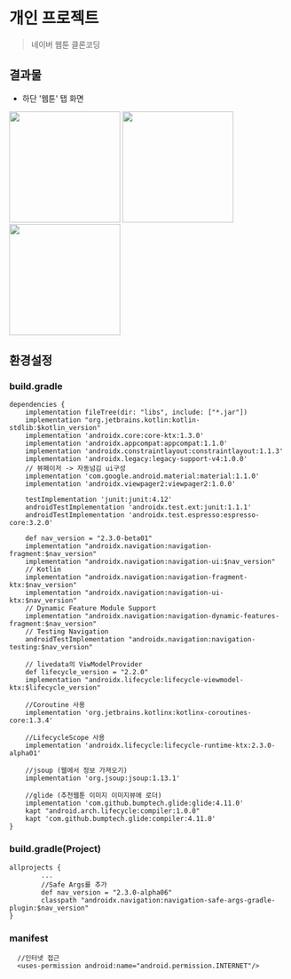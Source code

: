 개인 프로젝트
==============
>네이버 웹툰 클론코딩

결과물
-----------------
- 하단 '웹툰' 탭 화면
<div>
  <img width="200", src="https://user-images.githubusercontent.com/43267195/87907401-864c9c80-ca9f-11ea-8145-bd987212c473.gif">
  <img width="200", src="https://user-images.githubusercontent.com/43267195/98893510-e1d6e600-24e5-11eb-82a1-2e771bf2309f.jpg>
  <img width="200", src="https://user-images.githubusercontent.com/43267195/98892963-d0d9a500-24e4-11eb-8769-25b10e869ffc.jpg">
  <img width="200", src="https://user-images.githubusercontent.com/43267195/98893008-e8b12900-24e4-11eb-9565-23c31f7becf8.jpg">
</div>

 
환경설정
-----------------
### build.gradle
```
dependencies {
    implementation fileTree(dir: "libs", include: ["*.jar"])
    implementation "org.jetbrains.kotlin:kotlin-stdlib:$kotlin_version"
    implementation 'androidx.core:core-ktx:1.3.0'
    implementation 'androidx.appcompat:appcompat:1.1.0'
    implementation 'androidx.constraintlayout:constraintlayout:1.1.3'
    implementation 'androidx.legacy:legacy-support-v4:1.0.0'
    // 뷰페이저 -> 자동넘김 ui구성
    implementation 'com.google.android.material:material:1.1.0'
    implementation 'androidx.viewpager2:viewpager2:1.0.0'

    testImplementation 'junit:junit:4.12'
    androidTestImplementation 'androidx.test.ext:junit:1.1.1'
    androidTestImplementation 'androidx.test.espresso:espresso-core:3.2.0'

    def nav_version = "2.3.0-beta01"
    implementation "androidx.navigation:navigation-fragment:$nav_version"
    implementation "androidx.navigation:navigation-ui:$nav_version"
    // Kotlin
    implementation "androidx.navigation:navigation-fragment-ktx:$nav_version"
    implementation "androidx.navigation:navigation-ui-ktx:$nav_version"
    // Dynamic Feature Module Support
    implementation "androidx.navigation:navigation-dynamic-features-fragment:$nav_version"
    // Testing Navigation
    androidTestImplementation "androidx.navigation:navigation-testing:$nav_version"

    // livedata의 ViwModelProvider
    def lifecycle_version = "2.2.0"
    implementation "androidx.lifecycle:lifecycle-viewmodel-ktx:$lifecycle_version"

    //Coroutine 사용
    implementation 'org.jetbrains.kotlinx:kotlinx-coroutines-core:1.3.4'

    //LifecycleScope 사용
    implementation 'androidx.lifecycle:lifecycle-runtime-ktx:2.3.0-alpha01'
    
    //jsoup (웹에서 정보 가져오기)
    implementation 'org.jsoup:jsoup:1.13.1'

    //glide (추천웹툰 이미지 이미지뷰에 로더)
    implementation 'com.github.bumptech.glide:glide:4.11.0'
    kapt "android.arch.lifecycle:compiler:1.0.0"
    kapt 'com.github.bumptech.glide:compiler:4.11.0'
}
```
### build.gradle(Project)
```
allprojects {
        ...
        //Safe Args를 추가
        def nav_version = "2.3.0-alpha06"
        classpath "androidx.navigation:navigation-safe-args-gradle-plugin:$nav_version"
}
```
### manifest
```
  //인터넷 접근
  <uses-permission android:name="android.permission.INTERNET"/> 
```
